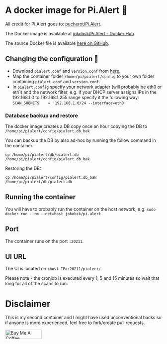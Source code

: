 # A docker image for Pi.Alert :whale:
All credit for Pi.Alert goes to:
[pucherot/Pi.Alert](https://github.com/pucherot/Pi.Alert).

The Docker image is available at [jokobsk/Pi.Alert - Docker
Hub](https://registry.hub.docker.com/r/jokobsk/pi.alert).

The source Docker file is available [here on GitHub](https://github.com/jokob-sk/Docker-Image-for-Pi.Alert).

## Changing the configuration :wrench:

- Download `pialert.conf` and `version.conf` from [here](https://github.com/pucherot/Pi.Alert/tree/main/config).
- Map the container folder `/home/pi/pialert/config` to your own folder containing `pialert.conf` and `version.conf`. 
- In `pialert.config` specify your network adapter (will probably be eth0 or eth1) and the network filter, e.g. if your DHCP server assigns IPs in the 192.168.1.0 to 192.168.1.255 range specify it the following way: `SCAN_SUBNETS    = '192.168.1.0/24 --interface=eth0'`

### Database backup and restore

The docker image creates a DB copy once an hour copying the DB to `/home/pi/pialert/config/pialert.db_bak`

You can backup the DB by also ad-hoc by running the follow command in the container:

`cp /home/pi/pialert/db/pialert.db /home/pi/pialert/config/pialert.db_bak`

Restoring the DB:

`cp /home/pi/pialert/config/pialert.db_bak /home/pi/pialert/db/pialert.db`

## Running the container
You will have to probably run the container on the host network, e.g: `sudo docker run --rm --net=host jokobsk/pi.alert`

## Port 

The container runs on the port `:20211`.

## UI URL

The UI is located on `<host IP>:20211/pialert/`

Please note - the cronjob is executed every 1, 5 and 15 minutes so wait that long for all of the scans to run.

# Disclaimer
This is my second container and I might have used unconventional hacks so if anyone is more experienced, feel free to fork/create pull requests.


<a href="https://www.buymeacoffee.com/jokobsk" target="_blank"><img src="https://cdn.buymeacoffee.com/buttons/v2/default-yellow.png" alt="Buy Me A Coffee" style="height: 30px !important;width: 117px !important;" width="150px" ></a>
